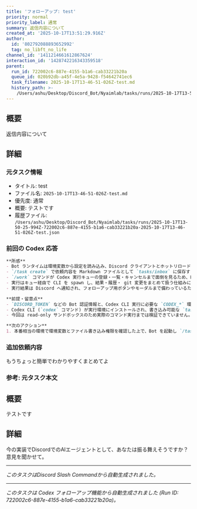 ```yaml
---
title: 'フォローアップ: test'
priority: normal
priority_label: 通常
summary: 返信内容について
created_at: '2025-10-17T13:51:29.916Z'
author:
  id: '802792088893652992'
  tag: no_libft_no_life
channel_id: '1411214661612867624'
interaction_id: '1428742216343359518'
parent:
  run_id: 722002c6-887e-4155-b1a6-cab33221b20a
  queue_id: 020b92db-a45f-4e5a-9428-f54642741ec6
  task_filename: 2025-10-17T13-46-51-026Z-test.md
  history_path: >-
    /Users/ashu/Desktop/Discord_Bot/Nyaimlab/tasks/runs/2025-10-17T13-50-25-994Z-722002c6-887e-4155-b1a6-cab33221b20a-2025-10-17T13-46-51-026Z-test.json
---
```


## 概要

返信内容について

## 詳細

### 元タスク情報

- タイトル: test
- ファイル名: `2025-10-17T13-46-51-026Z-test.md`
- 優先度: 通常
- 概要: テストです
- 履歴ファイル: `/Users/ashu/Desktop/Discord_Bot/Nyaimlab/tasks/runs/2025-10-17T13-50-25-994Z-722002c6-887e-4155-b1a6-cab33221b20a-2025-10-17T13-46-51-026Z-test.json`

### 前回の Codex 応答
```markdown
**所感**
- Bot ランタイムは環境変数から設定を読み込み、Discord クライアントとホットリロードを管理する実装が整っており、長期稼働の土台は出来ています (`bot-runtime/src/index.ts:9`)。
- `/task create` で依頼内容を Markdown ファイルとして `tasks/inbox` に保存する流れがあり、Discord 側の入力を Codex タスクに変換できています (`bot-runtime/src/discord/commands/task.ts:122`)。
- `/work` コマンドが Codex 実行キューの登録・一覧・キャンセルまで面倒を見るため、Discord から直接 Codex CLI をキュー制御できる設計です (`bot-runtime/src/discord/commands/work.ts:153`)。
- 実行はキュー経由で CLI を spawn し、結果・履歴・ git 変更をまとめて扱う仕組みになっており、自動化エージェントとしての実行基盤は完成度が高いです (`bot-runtime/src/codex/runner.ts:188`, `bot-runtime/src/codex/workManager.ts:17`)。
- 実行結果は Discord へ通知され、フォローアップ用ボタンやモーダルまで備わっているため、タスクの追記依頼やログ共有も Discord 上で完結できます (`bot-runtime/src/codex/notifications.ts:12`, `bot-runtime/src/discord/codex/followUpManager.ts:134`)。

**前提・留意点**
- `DISCORD_TOKEN` などの Bot 認証情報と、Codex CLI 実行に必要な `CODEX_*` 環境変数を正しく設定する必要があります (`bot-runtime/src/codex/discordActions.ts:13`)。
- Codex CLI (`codex` コマンド) が実行環境にインストールされ、書き込み可能な `tasks/inbox`／`docs` などのパスが確保されていることが前提です。
- 今回は read-only サンドボックスのため実際のコマンド実行までは検証できていません。

**次のアクション**
1. 本番相当の環境で環境変数とファイル書き込み権限を確認した上で、Bot を起動し `/task`→`/work` のフローを通し動作確認する。
```

### 追加依頼内容

もうちょっと簡単でわかりやすくまとめてよ

### 参考: 元タスク本文

## 概要

テストです

## 詳細

今の実装でDiscordでのAIエージェントとして、あなたは振る舞えそうですか？意見を聞かせて。

---

_このタスクはDiscord Slash Commandから自動生成されました。_

---

_このタスクは Codex フォローアップ機能から自動生成されました (Run ID: 722002c6-887e-4155-b1a6-cab33221b20a)。_